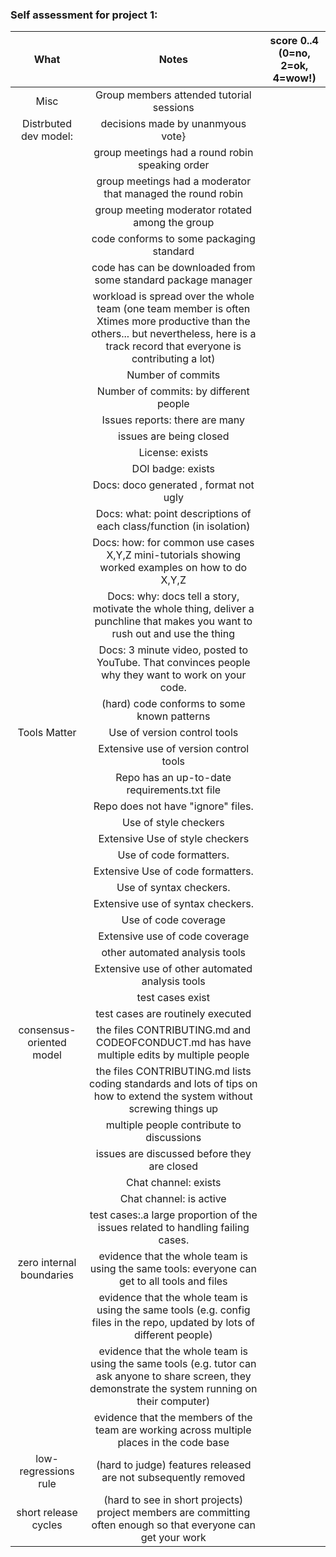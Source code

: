 ### Self assessment for project 1:

|           What           |                                                                                           Notes                                                                                          | score 0..4 (0=no, 2=ok, 4=wow!) |
|:------------------------:|:----------------------------------------------------------------------------------------------------------------------------------------------------------------------------------------:|:-------------------------------:|
| Misc                     | Group members attended tutorial sessions                                                                                                                                                 |                                | 4
| Distrbuted dev model:    | decisions made by unanmyous vote}                                                                                                                                                        |                                | 4
|                          | group meetings had a round robin speaking order                                                                                                                                          |                                | 4
|                          | group meetings had a moderator that managed the round robin                                                                                                                              |                                | 4
|                          | group meeting moderator rotated among the group                                                                                                                                          |                                | 4
|                          | code conforms to some packaging standard                                                                                                                                                 |                                | 4
|                          | code has can be downloaded from some standard package manager                                                                                                                            |                                | 2
|                          | workload is spread over the whole team (one team member is often Xtimes more productive than the others... but nevertheless, here is a track record that everyone is contributing a lot) |                                | 4
|                          | Number of commits                                                                                                                                                                        |                                | 4
|                          | Number of commits: by different people                                                                                                                                                   |                                | 4
|                          | Issues reports: there are many                                                                                                                                                           |                                | 4
|                          | issues are being closed                                                                                                                                                                  |                                | 4
|                          | License: exists                                                                                                                                                                          |                                | 4
|                          | DOI badge: exists                                                                                                                                                                        |                                | 4
|                          | Docs: doco generated , format not ugly                                                                                                                                                   |                                | 2
|                          | Docs: what: point descriptions of each class/function (in isolation)                                                                                                                     |                                | 2
|                          | Docs: how: for common use cases X,Y,Z mini-tutorials showing worked examples on how to do X,Y,Z                                                                                          |                                 | 2
|                          | Docs: why: docs tell a story, motivate the whole thing, deliver a punchline that makes you want to rush out and use the thing                                                            |                                | 2
|                          | Docs: 3 minute video, posted to YouTube. That convinces people why they want to work on your code.                                                                                       |                                | 4
|                          | (hard) code conforms to some known patterns                                                                                                                                              |                                 | 2
| Tools Matter             | Use of version control tools                                                                                                                                                             |                                | 4
|                          | Extensive use of version control tools                                                                                                                                                   |                                | 4
|                          | Repo has an up-to-date requirements.txt file                                                                                                                                             |                                | 4
|                          | Repo does not have "ignore" files.                                                                                                                                                       |                                | 0
|                          | Use of style checkers                                                                                                                                                                    |                                | 4
|                          | Extensive Use of style checkers                                                                                                                                                          |                                | 2
|                          | Use of code formatters.                                                                                                                                                                  |                                | 4
|                          | Extensive Use of code formatters.                                                                                                                                                        |                                | 4
|                          | Use of syntax checkers.                                                                                                                                                                  |                                | 4
|                          | Extensive use of syntax checkers.                                                                                                                                                        |                                | 2
|                          | Use of code coverage                                                                                                                                                                     |                                | 2
|                          | Extensive use of code coverage                                                                                                                                                           |                                | 2
|                          | other automated analysis tools                                                                                                                                                           |                                | 0
|                          | Extensive use of other automated analysis tools                                                                                                                                          |                                | 0
|                          | test cases exist                                                                                                                                                                         |                                | 4
|                          | test cases are routinely executed                                                                                                                                                        |                                | 2
| consensus-oriented model | the files CONTRIBUTING.md and CODEOFCONDUCT.md has have multiple edits by multiple people                                                                                                |                                | 4
|                          | the files CONTRIBUTING.md lists coding standards and lots of tips on how to extend the system without screwing things up                                                                 |                                | 4
|                          | multiple people contribute to discussions                                                                                                                                                |                                | 4
|                          | issues are discussed before they are closed                                                                                                                                              |                                | 4
|                          | Chat channel: exists                                                                                                                                                                     |                                | 4
|                          | Chat channel: is active                                                                                                                                                                  |                                | 4
|                          | test cases:.a large proportion of the issues related to handling failing cases.                                                                                                          |                                | 0
| zero internal boundaries | evidence that the whole team is using the same tools: everyone can get to all tools and files                                                                                            |                                | 4
|                          | evidence that the whole team is using the same tools (e.g. config files in the repo, updated by lots of different people)                                                                |                                | 4
|                          | evidence that the whole team is using the same tools (e.g. tutor can ask anyone to share screen, they demonstrate the system running on their computer)                                  |                                | 4
|                          | evidence that the members of the team are working across multiple places in the code base                                                                                                |                                | 4
| low-regressions rule     | (hard to judge) features released are not subsequently removed                                                                                                                           |                                | 4
| short release cycles     | (hard to see in short projects) project members are committing often enough so that everyone can get your work                                                                           |                                | 4
